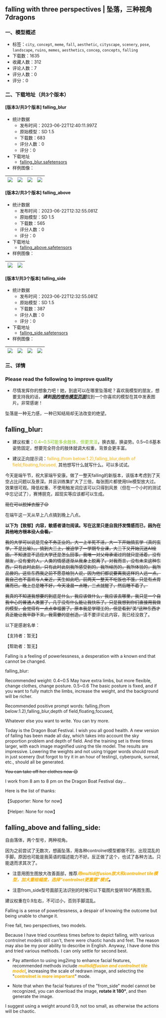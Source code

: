 ## falling with three perspectives | 坠落，三种视角 7dragons
### 一、模型概述

- 标签：`city`, `concept`, `meme`, `fall`, `aesthetic`, `cityscape`, `scenery`, `pose`, `landscape`, `ruins`, `memes`, `aesthetics`, `concep`, `concepts`, `falling`
- 下载数：1635
- 收藏人数：312
- 评论人数：7
- 评分人数：0
- 评分：0

### 二、下载地址（共3个版本）

#### [版本3/共3个版本] falling_blur

- 统计数据
  - 发布时间：2023-06-22T12:40:11.997Z
  - 原始模型：SD 1.5
  - 下载数：683
  - 评分人数：0
  - 评分：0
- 下载地址
  - [falling_blur.safetensors](https://civitai.com/api/download/models/101555)
- 样例图像：

| <img src="https://image.civitai.com/xG1nkqKTMzGDvpLrqFT7WA/45044b6c-f664-4a0a-be2d-3b5cb2aa6a7a/width=450/1244134.jpeg" /> | <img src="https://image.civitai.com/xG1nkqKTMzGDvpLrqFT7WA/92fe8121-5422-4376-92c8-61058b7dd5fb/width=450/1243788.jpeg" /> | <img src="https://image.civitai.com/xG1nkqKTMzGDvpLrqFT7WA/166aeb41-2333-43c1-a86c-3b925723c048/width=450/1244555.jpeg" /> | <img src="https://image.civitai.com/xG1nkqKTMzGDvpLrqFT7WA/7067f933-da94-436b-8465-bce3ed51d6a4/width=450/1243792.jpeg" /> |
| ---- | ---- | ---- | ---- |

#### [版本2/共3个版本] falling_above

- 统计数据
  - 发布时间：2023-06-22T12:32:55.081Z
  - 原始模型：SD 1.5
  - 下载数：565
  - 评分人数：0
  - 评分：0
- 下载地址
  - [falling_above.safetensors](https://civitai.com/api/download/models/100691)
- 样例图像：

| <img src="https://image.civitai.com/xG1nkqKTMzGDvpLrqFT7WA/c45d66b3-98e5-4755-9ea4-2840c19e6575/width=450/1227717.jpeg" /> | <img src="https://image.civitai.com/xG1nkqKTMzGDvpLrqFT7WA/50223102-b015-4bc1-ad5d-2e3cd22b1857/width=450/1227736.jpeg" /> |
| ---- | ---- |

#### [版本1/共3个版本] falling_side

- 统计数据
  - 发布时间：2023-06-22T12:32:55.081Z
  - 原始模型：SD 1.5
  - 下载数：387
  - 评分人数：0
  - 评分：0
- 下载地址
  - [falling_side.safetensors](https://civitai.com/api/download/models/100688)
- 样例图像：

| <img src="https://image.civitai.com/xG1nkqKTMzGDvpLrqFT7WA/f716363c-5c37-48d3-bbf6-f400c2cd6c08/width=450/1227680.jpeg" /> | <img src="https://image.civitai.com/xG1nkqKTMzGDvpLrqFT7WA/2652bd75-d246-4718-9f23-fb2b4cc2d9ff/width=450/1227683.jpeg" /> | <img src="https://image.civitai.com/xG1nkqKTMzGDvpLrqFT7WA/7e721854-2b26-4acc-911d-450a6daa53f2/width=450/1227686.jpeg" /> | <img src="https://image.civitai.com/xG1nkqKTMzGDvpLrqFT7WA/bb6bec11-9cf7-4248-a2b9-1c8f9b11a6ba/width=450/1227694.jpeg" /> |
| ---- | ---- | ---- | ---- |


### 三、详情
<h3 id="heading-300"><strong>Please read the following to improve quality</strong></h3><ul><li><p>尽情发挥你的想象力吧！她，到底可以在哪里坠落呢？喜欢我模型的朋友，想要支持我的话，<strong><em>请到</em></strong><a target="_blank" rel="ugc" href="https://www.liblibai.com/userpage/9f9f44bbfcf7e79e137759f575749ab7/model"><strong><em>我的哩布模型页面</em></strong></a>找到一个你喜欢的模型在其中发表图片。非常感谢！</p></li></ul><p></p><p>坠落是一种无力感，一种已知结局却无法改变的绝望。</p><p></p><h2 id="heading-301">falling_blur:</h2><p></p><ul><li><p>建议权重：<span style="color:#82c91e">0.4~0.5可能多余肢体，但更灵活</span>，换衣服，换姿势。0.5~0.6基本姿势固定，想要完全符合的肢体就调大权重，背景会更丰富。</p></li><li><p>建议正向提示词：<span style="color:#fab005">falling,(from below:1.2),falling_blur,depth of field,floating,focused, </span>其他想写什么就写什么。可以多试试。</p></li></ul><p></p><p>今天是端午节，祝大家端午安康。做了一整天falling的新版本，该版本考虑到了天空占比问题以及景深。并且训练集扩大了三倍，每张图片都使用tile模型放大过。效果很可观。降低权重、不使用触发词应该可以只得到风景（但在一个小时的测试中忘记试了），赛博朋克，超现实等应该都可以生成。</p><p><s>现在可以脱掉衣服了😉</s></p><p></p><p>在端午这一天从早上八点搞到晚上八点。</p><p></p><p><strong>以下为【致郁】内容，敏感者请勿阅读。写在这里只是自我抒发情感而已，<s>因为在其他地方根本没人会看。</s></strong></p><p></p><p></p><p></p><p></p><p><s>我的大学可以说是完全不务正业的。大一上半死不活，大一下开始搞玄学（真的玄学，不是比喻）。。搞到大三上，被迫学了一学期专业课，大三下又开始沉迷AI绘画。不知道是不适应大学还是怎么回事。我唯一对父母承诺过的就只是活着，没有朋友，没有爱的人，人类的情感逐渐从我身上脱离了。对我而言，没有未来这种东西，只有此时此刻，只有此时此刻我所感受到的，我所经历的，我所体验的，我所品尝的。这些东西我之前不愿意给别人说，因为他们都说要离我这样的人远一点。我自己也不喜欢与人亲近，天生如此吧。前两天一整天不吃饭也不饿，只是有点胃痛而已。晚上总是睡不好，今天凌晨一点睡，三点就醒了，然后睡不着了。</s></p><p><s>我真的不知道我想要的到底是什么，我应该做什么，我应该去哪里，我只是一个自我中心的普通人类罢了，几乎没有什么能让我快乐了。只是我想到你们直接用我做的模型，会觉得有一点点幸福罢了。原本我是学理工的，但是看到”美“这种东西才真正能让我平静下来。我需要的是创造。</s>请不要评论此内容，我已经没救了。</p><p></p><p></p><p>以下是感谢名单：</p><p>【支持者：暂无】</p><p>【帮助者：暂无】</p><p></p><p>Falling is a feeling of powerlessness, a desperation with a known end that cannot be changed.</p><p>falling_blur:</p><p>Recommended weight: 0.4~0.5 May have extra limbs, but more flexible, change clothes, change posture. 0.5~0.6 The basic posture is fixed, and if you want to fully match the limbs, increase the weight, and the background will be richer.</p><p>Recommended positive prompt words: falling,(from below:1.2),falling_blur,depth of field,floating,focused,</p><p>Whatever else you want to write. You can try more.</p><p>Today is the Dragon Boat Festival. I wish you all good health. A new version of falling has been made all day, which takes into account the sky proportion problem and depth of field. And the training set is three times larger, with each image magnified using the tile model. The results are impressive. Lowering the weights and not using trigger words should result in just scenery (but forgot to try it in an hour of testing), cyberpunk, surreal, etc., should all be generated.</p><p><s>You can take off her clothes now 😉</s></p><p>I work from 8 am to 8 pm on the Dragon Boat Festival day...</p><p></p><p>Here is the list of thanks:</p><p>【Supporter: None for now】</p><p>【Helper: None for now】</p><p></p><h2 id="heading-302">falling_above and falling_side:</h2><p>自由落体，两个型号，两种视角。</p><p>因为之前尝试了无数次，想画坠落，用各种controlnet模型都做不到，出现混乱的手脚。原因也可能是我英语的描述能力不好。反正做了这个，也试了各种方法。只能退而求其次了。</p><p></p><ul><li><p>注意用图生图放大改善面部，推荐<strong><em><span style="color:rgb(250, 176, 5)">用multidiffusion放大和controlnet tile模型，加大重绘幅度，选择“controlnet更重要”模式</span>。</em></strong></p></li></ul><p></p><ul><li><p>注意from_side型号面部无法识别的时候可以下载图片旋转180°再图生图。</p></li></ul><p></p><p>建议权重在0.9左右，不可过小，否则手脚混乱。</p><p></p><p></p><p>Falling is a sense of powerlessness, a despair of knowing the outcome but being unable to change it.</p><p>Free fall, two perspectives, two models.</p><p>Because I have tried countless times before to depict falling, <span style="color:rgb(37, 38, 43)">with various controlnet models still can't, there were chaotic hands and feet.</span> The reason may also be my poor ability to describe in English. Anyway, I have done this and tried various methods. I can only settle for second best.</p><ul><li><p>Pay attention to using img2img to enhance facial features, recommended methods include <strong><em><span style="color:rgb(250, 176, 5)">multidiffusion and controlnet tile model</span></em></strong>, increasing the scale of redrawn image, and selecting the "<strong><span style="color:rgb(250, 176, 5)">controlnet is more important</span></strong>" mode.</p></li><li><p>Note that when the facial features of the "from_side" model cannot be recognized, you can download the image, <strong>rotate it 180°</strong>, and then generate the image.</p></li></ul><p>I suggest using a weight around 0.9, not too small, as otherwise the actions will be chaotic.</p>